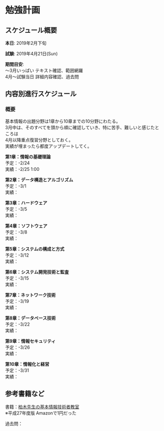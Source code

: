 
# 勉強計画

## スケジュール概要

**本日**:
2019年2月下旬  

**試験**:
2019年4月21日(Sun)

**期間目安**:  
～3月いっぱい テキスト確認、範囲網羅  
4月～試験当日 詳細内容確認、過去問


## 内容別進行スケジュール

### 概要
基本情報の出題分野は1章から10章までの10分野にわたる。  
3月中は、そのすべてを頭から順に確認していき、特に苦手、難しいと感じたところは  
4月以降重点復習分野としておく。  
実績が埋まったら都度アップデートしてく。

**第1章：情報の基礎理論**  
予定：-2/24  
実績：-2/25 1:00

**第2章：データ構造とアルゴリズム**  
予定：-3/1  
実績：

**第3章：ハードウェア**  
予定：-3/5  
実績：

**第4章：ソフトウェア**  
予定：-3/8  
実績：

**第5章：システムの構成と方式**  
予定：-3/12  
実績：

**第6章：システム開発技術と監査**  
予定：-3/15  
実績：

**第7章：ネットワーク技術**  
予定：-3/19  
実績：

**第8章：データベース技術**  
予定：-3/22  
実績：

**第9章：情報セキュリティ**  
予定：-3/26  
実績：

**第10章：情報化と経営**  
予定：-3/31  
実績：

## 参考書籍など
書籍：[柏木先生の基本情報技術者教室](https://www.amazon.co.jp/dp/B0784TT99J)   
※平成27年度版 Amazonで1円だった

過去問：
